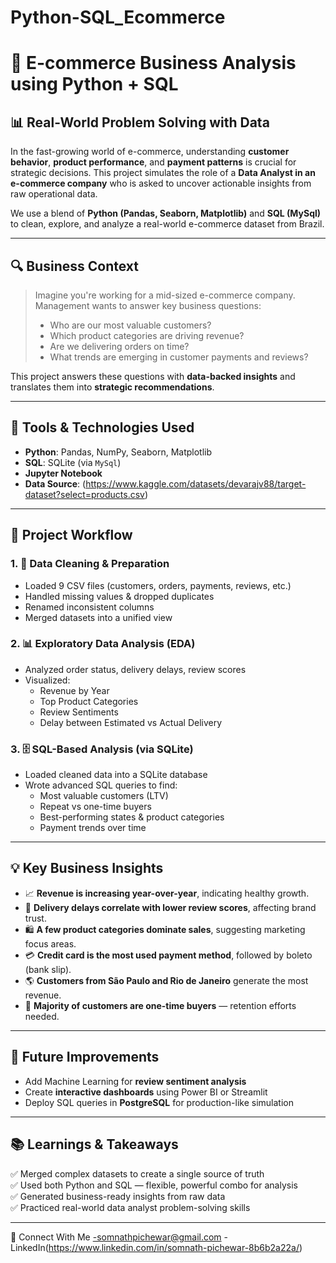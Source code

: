 # Python-SQL_Ecommerce

# 🛒 E-commerce Business Analysis using Python + SQL

## 📊 Real-World Problem Solving with Data

In the fast-growing world of e-commerce, understanding **customer behavior**, **product performance**, and **payment patterns** is crucial for strategic decisions. This project simulates the role of a **Data Analyst in an e-commerce company** who is asked to uncover actionable insights from raw operational data.

We use a blend of **Python (Pandas, Seaborn, Matplotlib)** and **SQL (MySql)** to clean, explore, and analyze a real-world e-commerce dataset from Brazil.

---

## 🔍 Business Context

> Imagine you're working for a mid-sized e-commerce company. Management wants to answer key business questions:
>
> - Who are our most valuable customers?
> - Which product categories are driving revenue?
> - Are we delivering orders on time?
> - What trends are emerging in customer payments and reviews?

This project answers these questions with **data-backed insights** and translates them into **strategic recommendations**.

---

## 🧰 Tools & Technologies Used

- **Python**: Pandas, NumPy, Seaborn, Matplotlib
- **SQL**: SQLite (via `MySql`)
- **Jupyter Notebook**
- **Data Source**: (https://www.kaggle.com/datasets/devarajv88/target-dataset?select=products.csv)

---


## 🚀 Project Workflow

### 1. 🧹 Data Cleaning & Preparation
- Loaded 9 CSV files (customers, orders, payments, reviews, etc.)
- Handled missing values & dropped duplicates
- Renamed inconsistent columns
- Merged datasets into a unified view

### 2. 📊 Exploratory Data Analysis (EDA)
- Analyzed order status, delivery delays, review scores
- Visualized:
  - Revenue by Year
  - Top Product Categories
  - Review Sentiments
  - Delay between Estimated vs Actual Delivery

### 3. 🗄 SQL-Based Analysis (via SQLite)
- Loaded cleaned data into a SQLite database
- Wrote advanced SQL queries to find:
  - Most valuable customers (LTV)
  - Repeat vs one-time buyers
  - Best-performing states & product categories
  - Payment trends over time

---

## 💡 Key Business Insights

- 📈 **Revenue is increasing year-over-year**, indicating healthy growth.
- 🚚 **Delivery delays correlate with lower review scores**, affecting brand trust.
- 🛍️ **A few product categories dominate sales**, suggesting marketing focus areas.
- 💳 **Credit card is the most used payment method**, followed by boleto (bank slip).
- 🌎 **Customers from São Paulo and Rio de Janeiro** generate the most revenue.
- 🧾 **Majority of customers are one-time buyers** — retention efforts needed.

---

## 📌 Future Improvements

- Add Machine Learning for **review sentiment analysis**
- Create **interactive dashboards** using Power BI or Streamlit
- Deploy SQL queries in **PostgreSQL** for production-like simulation

---

## 📚 Learnings & Takeaways

✅ Merged complex datasets to create a single source of truth  
✅ Used both Python and SQL — flexible, powerful combo for analysis  
✅ Generated business-ready insights from raw data  
✅ Practiced real-world data analyst problem-solving skills

---

🤝 Connect With Me
-somnathpichewar@gmail.com
-LinkedIn(https://www.linkedin.com/in/somnath-pichewar-8b6b2a22a/)


